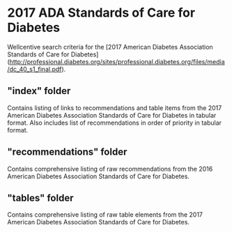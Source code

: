 # 2017 ADA Standards of Care for Diabetes
Wellcentive search criteria for the [2017 American Diabetes Association Standards of Care for Diabetes] (http://professional.diabetes.org/sites/professional.diabetes.org/files/media/dc_40_s1_final.pdf).

## "index" folder
Contains listing of links to recommendations and table items from the 2017 American Diabetes Association Standards of Care for Diabetes in tabular format. Also includes list of recommendations in order of priority in tabular format.

## "recommendations" folder
Contains comprehensive listing of raw recommendations from the 2016 American Diabetes Association Standards of Care for Diabetes.

## "tables" folder
Contains comprehensive listing of raw table elements from the 2017 American Diabetes Association Standards of Care for Diabetes.
